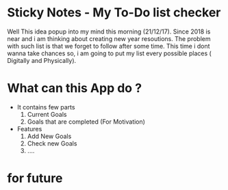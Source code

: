 # Sticky Notes - My To-Do list checker

Well This idea popup into my mind this morning (21/12/17). Since 2018 is near and i am thinking about creating new year resoutions. The problem with such list is that we forget to follow after some time. This time i dont wanna take chances so, i am going to put my list every possible places ( Digitally and Physically). 

# What can this App do ? 
 
- It contains few parts 
	1. Current Goals
	2. Goals that are completed (For Motivation)
- Features 
	1. Add New Goals
	2. Check new Goals
	3. ....

# for future